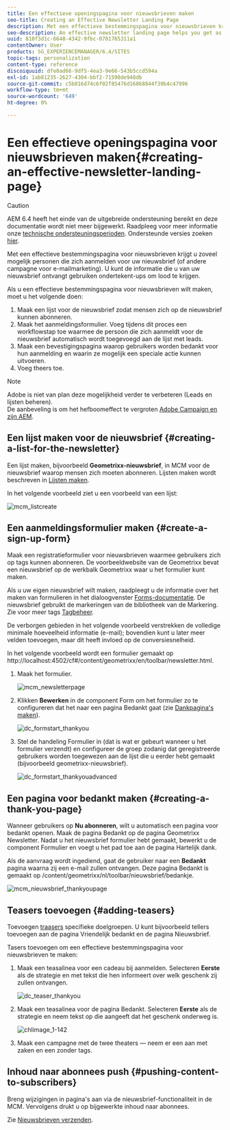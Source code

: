 ```yaml
---
title: Een effectieve openingspagina voor nieuwsbrieven maken
seo-title: Creating an Effective Newsletter Landing Page
description: Met een effectieve bestemmingspagina voor nieuwsbrieven krijgt u zoveel mogelijk personen die zich aanmelden voor uw nieuwsbrief (of andere campagne voor e-mailmarketing). U kunt de informatie die u van uw nieuwsbrief ontvangt gebruiken ondertekent-ups om lood te krijgen.
seo-description: An effective newsletter landing page helps you get as many people as possible to sign up for your newsletter (or other email marketing campaign). You can use the information you gather from your newsletter sign ups to get leads.
uuid: 810f3d1c-6648-4342-9fbc-0701765311a1
contentOwner: User
products: SG_EXPERIENCEMANAGER/6.4/SITES
topic-tags: personalization
content-type: reference
discoiquuid: dfe0ad66-9df5-4ea3-9e66-543b5ccd594a
exl-id: 1ab81235-2627-4304-bbf2-71598de948db
source-git-commit: c5b816d74c6f02f85476d16868844f39b4c47996
workflow-type: tm+mt
source-wordcount: '649'
ht-degree: 0%

---
```


# Een effectieve openingspagina voor nieuwsbrieven maken{#creating-an-effective-newsletter-landing-page}

>[!CAUTION]
>
>AEM 6.4 heeft het einde van de uitgebreide ondersteuning bereikt en deze documentatie wordt niet meer bijgewerkt. Raadpleeg voor meer informatie onze [technische ondersteuningsperioden](https://helpx.adobe.com/support/programs/eol-matrix.html). Ondersteunde versies zoeken [hier](https://experienceleague.adobe.com/docs/).

Met een effectieve bestemmingspagina voor nieuwsbrieven krijgt u zoveel mogelijk personen die zich aanmelden voor uw nieuwsbrief (of andere campagne voor e-mailmarketing). U kunt de informatie die u van uw nieuwsbrief ontvangt gebruiken ondertekent-ups om lood te krijgen.

Als u een effectieve bestemmingspagina voor nieuwsbrieven wilt maken, moet u het volgende doen:

1. Maak een lijst voor de nieuwsbrief zodat mensen zich op de nieuwsbrief kunnen abonneren.
1. Maak het aanmeldingsformulier. Voeg tijdens dit proces een workflowstap toe waarmee de persoon die zich aanmeldt voor de nieuwsbrief automatisch wordt toegevoegd aan de lijst met leads.
1. Maak een bevestigingspagina waarop gebruikers worden bedankt voor hun aanmelding en waarin ze mogelijk een speciale actie kunnen uitvoeren.
1. Voeg theers toe.

>[!NOTE]
>
>Adobe is niet van plan deze mogelijkheid verder te verbeteren (Leads en lijsten beheren).\
>De aanbeveling is om het hefboomeffect te vergroten [Adobe Campaign en zijn AEM](/help/sites-administering/campaign.md).

## Een lijst maken voor de nieuwsbrief {#creating-a-list-for-the-newsletter}

Een lijst maken, bijvoorbeeld **Geometrixx-nieuwsbrief**, in MCM voor de nieuwsbrief waarop mensen zich moeten abonneren. Lijsten maken wordt beschreven in [Lijsten maken](/help/sites-classic-ui-authoring/classic-personalization-campaigns.md#creatingnewlists).

In het volgende voorbeeld ziet u een voorbeeld van een lijst:

![mcm_listcreate](assets/mcm_listcreate.png)

## Een aanmeldingsformulier maken {#create-a-sign-up-form}

Maak een registratieformulier voor nieuwsbrieven waarmee gebruikers zich op tags kunnen abonneren. De voorbeeldwebsite van de Geometrixx bevat een nieuwsbrief op de werkbalk Geometrixx waar u het formulier kunt maken.

Als u uw eigen nieuwsbrief wilt maken, raadpleegt u de informatie over het maken van formulieren in het dialoogvenster [Forms-documentatie](/help/sites-authoring/default-components.md#form). De nieuwsbrief gebruikt de markeringen van de bibliotheek van de Markering. Zie voor meer tags [Tagbeheer](/help/sites-authoring/tags.md#tagadministration).

De verborgen gebieden in het volgende voorbeeld verstrekken de volledige minimale hoeveelheid informatie (e-mail); bovendien kunt u later meer velden toevoegen, maar dit heeft invloed op de conversiesnelheid.

In het volgende voorbeeld wordt een formulier gemaakt op http://localhost:4502/cf#/content/geometrixx/en/toolbar/newsletter.html.

1. Maak het formulier.

   ![mcm_newsletterpage](assets/mcm_newsletterpage.png)

1. Klikken **Bewerken** in de component Form om het formulier zo te configureren dat het naar een pagina Bedankt gaat (zie [Dankpagina&#39;s maken](#creating-a-thank-you-page)).

   ![dc_formstart_thankyou](assets/dc_formstart_thankyou.png)

1. Stel de handeling Formulier in (dat is wat er gebeurt wanneer u het formulier verzendt) en configureer de groep zodanig dat geregistreerde gebruikers worden toegewezen aan de lijst die u eerder hebt gemaakt (bijvoorbeeld geometrixx-nieuwsbrief).

   ![dc_formstart_thankyouadvanced](assets/dc_formstart_thankyouadvanced.png)

## Een pagina voor bedankt maken {#creating-a-thank-you-page}

Wanneer gebruikers op **Nu abonneren**, wilt u automatisch een pagina voor bedankt openen. Maak de pagina Bedankt op de pagina Geometrixx Newsletter. Nadat u het nieuwsbrief formulier hebt gemaakt, bewerkt u de component Formulier en voegt u het pad toe aan de pagina Hartelijk dank.

Als de aanvraag wordt ingediend, gaat de gebruiker naar een **Bedankt** pagina waarna zij een e-mail zullen ontvangen. Deze pagina Bedankt is gemaakt op /content/geometrixx/nl/toolbar/nieuwsbrief/bedankje.

![mcm_nieuwsbrief_thankyoupage](assets/mcm_newsletter_thankyoupage.png)

## Teasers toevoegen {#adding-teasers}

Toevoegen [traasers](/help/sites-classic-ui-authoring/classic-personalization-campaigns.md#teasers) specifieke doelgroepen. U kunt bijvoorbeeld tellers toevoegen aan de pagina Vriendelijk bedankt en de pagina Nieuwsbrief.

Tasers toevoegen om een effectieve bestemmingspagina voor nieuwsbrieven te maken:

1. Maak een teasalinea voor een cadeau bij aanmelden. Selecteren **Eerste** als de strategie en met tekst die hen informeert over welk geschenk zij zullen ontvangen.

   ![dc_teaser_thankyou](assets/dc_teaser_thankyou.png)

1. Maak een teasalinea voor de pagina Bedankt. Selecteren **Eerste** als de strategie en neem tekst op die aangeeft dat het geschenk onderweg is.

   ![chlimage_1-142](assets/chlimage_1-142.png)

1. Maak een campagne met de twee theaters — neem er een aan met zaken en een zonder tags.

## Inhoud naar abonnees push {#pushing-content-to-subscribers}

Breng wijzigingen in pagina&#39;s aan via de nieuwsbrief-functionaliteit in de MCM. Vervolgens drukt u op bijgewerkte inhoud naar abonnees.

Zie [Nieuwsbrieven verzenden](/help/sites-classic-ui-authoring/classic-personalization-campaigns.md#newsletters).
